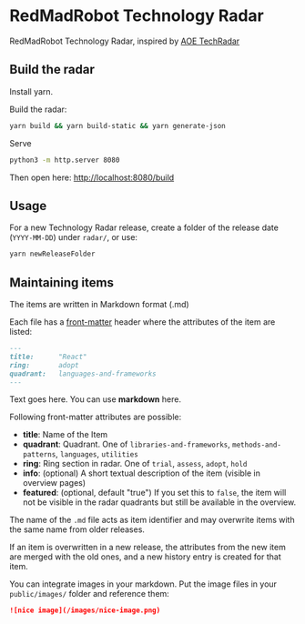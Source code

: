 # RedMadRobot Technology Radar

RedMadRobot Technology Radar, inspired by [AOE TechRadar](https://www.aoe.com/techradar/index.html)

## Build the radar

Install yarn.

Build the radar:

```bash
yarn build && yarn build-static && yarn generate-json
```

Serve

```bash
python3 -m http.server 8080
```

Then open here: [http://localhost:8080/build](http://localhost:8080/build)

## Usage

For a new Technology Radar release, create a folder of the release date (`YYYY-MM-DD`) under `radar/`, or use:

```bash
yarn newReleaseFolder
```

## Maintaining items

The items are written in Markdown format (.md)

Each file has a [front-matter](https://github.com/jxson/front-matter) header where the attributes of the item are listed:

```Markdown
---
title:      "React"
ring:       adopt
quadrant:   languages-and-frameworks
---
```

Text goes here. You can use **markdown** here.

Following front-matter attributes are possible:

- **title**: Name of the Item
- **quadrant**: Quadrant. One of `libraries-and-frameworks`, `methods-and-patterns`, `languages`, `utilities`
- **ring**: Ring section in radar. One of `trial`, `assess`, `adopt`, `hold`
- **info**: (optional) A short textual description of the item (visible in
  overview pages)
- **featured**: (optional, default "true") If you set this to `false`, the item
  will not be visible in the radar quadrants but still be available in the overview.

The name of the `.md` file acts as item identifier and may overwrite items with
the same name from older releases.

If an item is overwritten in a new release, the attributes from the new item are
merged with the old ones, and a new history entry is created for that item.

You can integrate images in your markdown. Put the image files in your `public/images/` folder and reference them:

```Markdown
![nice image](/images/nice-image.png)
```
